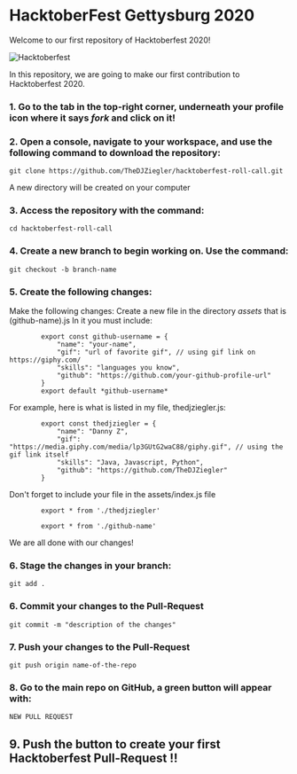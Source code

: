 # HacktoberFest Gettysburg 2020

Welcome to our first repository of Hacktoberfest 2020!

![Hacktoberfest](src/logo.png?raw=true "Hacktoberfest")

In this repository, we are going to make our first contribution to Hacktoberfest 2020. 

### 1. Go to the tab in the top-right corner, underneath your profile icon where it says *fork* and click on it!

### 2. Open a console, navigate to your workspace, and use the following command to download the repository:

`git clone https://github.com/TheDJZiegler/hacktoberfest-roll-call.git`

A new directory will be created on your computer

### 3. Access the repository with the command:

`cd hacktoberfest-roll-call`

### 4. Create a new branch to begin working on. Use the command:

`git checkout -b branch-name`

### 5. Create the following changes:
Make the following changes:
Create a new file in the directory *assets* that is (github-name).js
In it you must include:
~~~
        export const github-username = {
            "name": "your-name",
            "gif": "url of favorite gif", // using gif link on https://giphy.com/
            "skills": "languages you know",
            "github": "https://github.com/your-github-profile-url"
        }
        export default *github-username*
~~~

For example, here is what is listed in my file, thedjziegler.js:
~~~
        export const thedjziegler = {
            "name": "Danny Z",
            "gif": "https://media.giphy.com/media/lp3GUtG2waC88/giphy.gif", // using the gif link itself
            "skills": "Java, Javascript, Python",
            "github": "https://github.com/TheDJZiegler"
        }
~~~
Don't forget to include your file in the assets/index.js file
~~~
        export * from './thedjziegler'
        
        export * from './github-name'
~~~
We are all done with our changes! 

### 6. Stage the changes in your branch: 

`git add .`

### 6. Commit your changes to the **Pull-Request**

`git commit -m "description of the changes"`

### 7. Push your changes to the **Pull-Request**

`git push origin name-of-the-repo`

### 8. Go to the main repo on GitHub, a green button will appear with:

`NEW PULL REQUEST`

## 9. Push the button to create your first Hacktoberfest **Pull-Request** !!